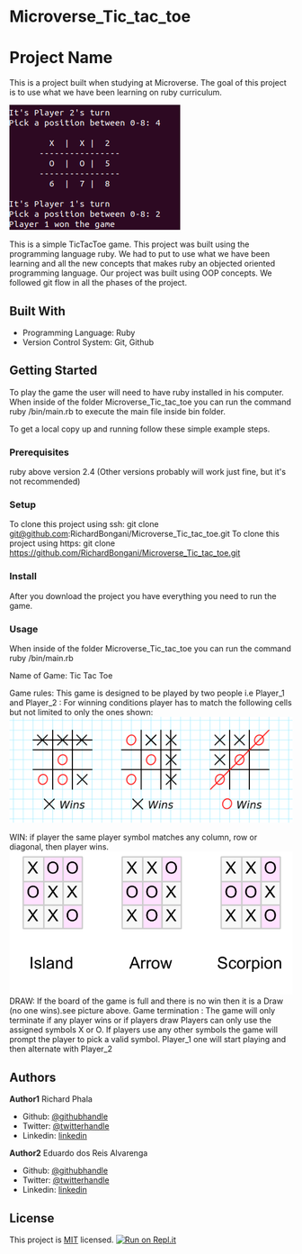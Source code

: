 # Microverse_Tic_tac_toe
# Project Name

This is a project built when studying at Microverse. The goal of this project is
to use what we have been learning on ruby curriculum.

![Game](./images/game.png)

This is a simple TicTacToe game. This project was built using the programming
language ruby. We had to put to use what we have been learning and all the new
concepts that makes ruby an objected oriented programming language. Our project
was built using OOP concepts. We followed git flow in all the phases of the project.

## Built With

- Programming Language: Ruby
- Version Control System: Git, Github

## Getting Started
To play the game the user will need to have ruby installed in his computer.
When inside of the folder Microverse_Tic_tac_toe you can run the command ruby /bin/main.rb
to execute the main file inside bin folder.


To get a local copy up and running follow these simple example steps.

### Prerequisites
ruby above version 2.4 (Other versions probably will work just fine, but it's not recommended)

### Setup
To clone this project using ssh: git clone git@github.com:RichardBongani/Microverse_Tic_tac_toe.git
To clone this project using https: git clone https://github.com/RichardBongani/Microverse_Tic_tac_toe.git

### Install
After you download the project you have everything you need to run the game.

### Usage
When inside of the folder Microverse_Tic_tac_toe you can run the command ruby /bin/main.rb

Name of Game: Tic Tac Toe

Game rules: This game is designed to be played by two people i.e Player_1 and Player_2 : For winning conditions player has to match the following cells but not limited to only the ones shown:
![Screenshot 1](images/Winner.png)

WIN: if player the same player symbol matches any column, row or diagonal, then player wins.
![Screenshot 1](images/draw.png)
DRAW: If the board of the game is full and there is no win then it is a Draw (no one wins).see picture above.
Game termination : The game will only terminate if any player wins or if players draw
Players can only use the assigned symbols X or O. If players use any other symbols the game will prompt the player to pick a valid symbol.
Player_1 one will start playing and then alternate with Player_2


## Authors

**Author1**
  Richard Phala
- Github: [@githubhandle](https://github.com/RichardBongani)
- Twitter: [@twitterhandle](https://github.com/Richard15391169)
- Linkedin: [linkedin](https://www.linkedin.com/in/richard-phala-078428113/)

**Author2**
  Eduardo dos Reis Alvarenga
- Github: [@githubhandle](https://github.com/eduardoreisalvarenga)
- Twitter: [@twitterhandle](https://www.linkedin.com/in/eduardo-alvarenga-44204818a/)
- Linkedin: [linkedin](https://www.linkedin.com/in/eduardo-alvarenga-44204818a/)


## License
This project is [MIT](lic.url) licensed.
[![Run on Repl.it](https://repl.it/badge/github/RichardBongani/Microverse_Tic_tac_toe)](https://repl.it/github/RichardBongani/Microverse_Tic_tac_toe)